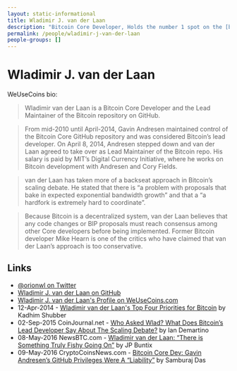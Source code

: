 ```yaml
---
layout: static-informational
title: Wladimir J. van der Laan
description: "Bitcoin Core Developer, Holds the number 1 spot on the [bitcoin/bitcoin contributors list](https://github.com/bitcoin/bitcoin/graphs/contributors)"
permalink: /people/wladimir-j-van-der-laan
people-groups: []
---
```


# Wladimir J. van der Laan

WeUseCoins bio:

> Wladimir van der Laan is a Bitcoin Core Developer and the Lead Maintainer of the Bitcoin repository on GitHub.

> From mid-2010 until April-2014, Gavin Andresen maintained control of the Bitcoin Core GitHub repository and was considered Bitcoin’s lead developer. On April 8, 2014, Andresen stepped down and van der Laan agreed to take over as Lead Maintainer of the Bitcoin repo. His salary is paid by MIT’s Digital Currency Initiative, where he works on Bitcoin development with Andresen and Cory Fields.

> van der Laan has taken more of a backseat approach in Bitcoin’s scaling debate. He stated that there is “a problem with proposals that bake in expected exponential bandwidth growth” and that a “a hardfork is extremely hard to coordinate”.

> Because Bitcoin is a decentralized system, van der Laan believes that any code changes or BIP proposals must reach consensus among other Core developers before being implemented. Former Bitcoin developer Mike Hearn is one of the critics who have claimed that van der Laan’s approach is too conservative.

## Links

* [@orionwl on Twitter](https://twitter.com/orionwl)
* [Wladimir J. van der Laan on GitHub](https://github.com/laanwj)
* [Wladimir J. van der Laan's Profile on WeUseCoins.com](https://www.weusecoins.com/wladimir-van-der-laan/)
* 12-Apr-2014 - [Wladimir van der Laan's Top Four Priorities for Bitcoin](https://www.coindesk.com/wladimir-van-der-laans-top-four-priorities-bitcoin/) by Kadhim Shubber
* 02-Sep-2015 CoinJournal.net - [Who Asked Wlad? What Does Bitcoin’s Lead Developer Say About The Scaling Debate?](https://coinjournal.net/who-asked-wlad-what-does-bitcoins-lead-developer-say-about-scaling-debate-exclusive/) by Ian Demartino
* 08-May-2016 NewsBTC.com - [Wladimir van der Laan: “There is Something Truly Fishy Going On”](http://www.newsbtc.com/2016/05/08/wladimir-van-der-laan-something-truly-fishy-going/) by JP Buntix
* 09-May-2016 CryptoCoinsNews.com - [Bitcoin Core Dev: Gavin Andresen’s GitHub Privileges Were A “Liability”](https://www.cryptocoinsnews.com/bitcoin-core-dev-gavin-andresens-github-privileges-liability/) by Samburaj Das
